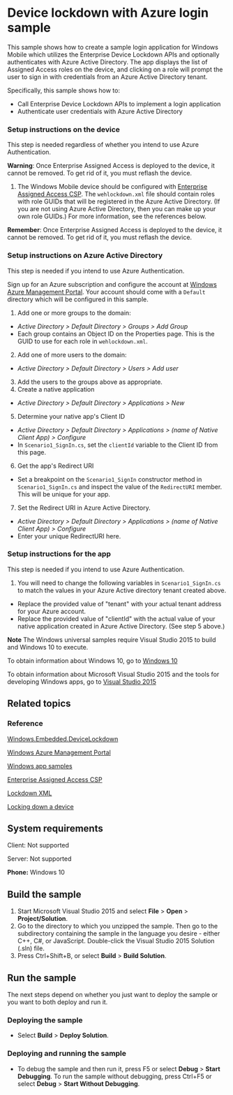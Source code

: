 <!--
  category: IdentitySecurityAndEncryption
  samplefwlink: http://go.microsoft.com/fwlink/?LinkID=703786
-->
# Device lockdown with Azure login sample

This sample shows how to create a sample login application
for Windows Mobile which utilizes the Enterprise Device Lockdown APIs
and optionally authenticates with Azure Active Directory.
The app displays the list of Assigned Access roles on the device,
and clicking on a role will prompt the user to sign in
with credentials from an Azure Active Directory tenant.

Specifically, this sample shows how to:

- Call Enterprise Device Lockdown APIs to implement a login application
- Authenticate user credentials with Azure Active Directory

### Setup instructions on the device

This step is needed regardless of whether you intend to use Azure Authentication.

**Warning**: Once Enterprise Assigned Access is deployed to the device,
it cannot be removed.
To get rid of it, you must reflash the device.

1) The Windows Mobile device should be configured with
[Enterprise Assigned Access CSP](https://msdn.microsoft.com/library/windows/hardware/mt157024(v=vs.85).aspx).
The `wehlockdown.xml` file should contain roles with role GUIDs
that will be registered in the Azure Active Directory.
(If you are not using Azure Active Directory,
then you can make up your own role GUIDs.)
For more information, see the references below.

**Remember**: Once Enterprise Assigned Access is deployed to the device,
it cannot be removed.
To get rid of it, you must reflash the device.

### Setup instructions on Azure Active Directory

This step is needed if you intend to use Azure Authentication.

Sign up for an Azure subscription and configure the account at
[Windows Azure Management Portal](https://manage.windowsazure.com).
Your account should come with a `Default` directory which will be configured in this sample.

1. Add one or more groups to the domain:
  * *Active Directory > Default Directory > Groups > Add Group*
  * Each group contains an Object ID on the Properties page.
    This is the GUID to use for each role in `wehlockdown.xml`.
2. Add one of more users to the domain:
  * *Active Directory > Default Directory > Users > Add user*
3. Add the users to the groups above as appropriate.
4. Create a native application
  * *Active Directory > Default Directory > Applications > New*
5. Determine your native app's Client ID
  * *Active Directory > Default Directory > Applications > (name of Native Client App) > Configure*
  * In `Scenario1_SignIn.cs`, set the `clientId` variable to the Client ID from this page.
6. Get the app's Redirect URI
  * Set a breakpoint on the `Scenario1_SignIn` constructor method in `Scenario1_SignIn.cs`
    and inspect the value of the `RedirectURI` member.
    This will be unique for your app.
7. Set the Redirect URI in Azure Active Directory.
  * *Active Directory > Default Directory > Applications > (name of Native Client App) > Configure*
  * Enter your unique RedirectURI here.

### Setup instructions for the app

This step is needed if you intend to use Azure Authentication.

1. You will need to change the following variables in `Scenario1_SignIn.cs` to match the values in your Azure Active directory tenant created above.
  * Replace the provided value of "tenant" with your actual tenant address for your Azure account.
  * Replace the provided  value of "clientId" with the actual value of your native application created in Azure Active Directory.
    (See step 5 above.)

**Note** The Windows universal samples require Visual Studio 2015 to build and Windows 10 to execute.

To obtain information about Windows 10, go to [Windows 10](http://go.microsoft.com/fwlink/?LinkID=532421)

To obtain information about Microsoft Visual Studio 2015 and the tools for developing Windows apps, go to [Visual Studio 2015](http://go.microsoft.com/fwlink/?LinkID=532422)

## Related topics

### Reference

[Windows.Embedded.DeviceLockdown](https://msdn.microsoft.com/library/windows/apps/windows.embedded.devicelockdown)

[Windows Azure Management Portal](https://manage.windowsazure.com)

[Windows app samples](http://go.microsoft.com/fwlink/p/?LinkID=227694)

[Enterprise Assigned Access CSP](https://msdn.microsoft.com/library/windows/hardware/mt157024(v=vs.85).aspx)

[Lockdown XML](https://msdn.microsoft.com/library/dn798305.aspx)

[Locking down a device](https://msdn.microsoft.com/library/dn798313.aspx)

## System requirements

Client: Not supported

Server: Not supported

**Phone:**  Windows 10

## Build the sample

1. Start Microsoft Visual Studio 2015 and select **File** > **Open** > **Project/Solution**.
2. Go to the directory to which you unzipped the sample. Then go to the subdirectory containing the sample in the language you desire - either C++, C#, or JavaScript. Double-click the Visual Studio 2015 Solution (.sln) file. 
3. Press Ctrl+Shift+B, or select **Build** > **Build Solution**. 

## Run the sample

The next steps depend on whether you just want to deploy the sample or you want to both deploy and run it.

### Deploying the sample

- Select **Build** > **Deploy Solution**. 

### Deploying and running the sample

- To debug the sample and then run it, press F5 or select **Debug** > **Start Debugging**. To run the sample without debugging, press Ctrl+F5 or select **Debug** > **Start Without Debugging**. 
